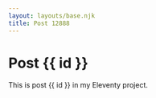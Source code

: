 ```yaml
---
layout: layouts/base.njk
title: Post 12888
---
```


# Post {{ id }}

This is post {{ id }} in my Eleventy project.
